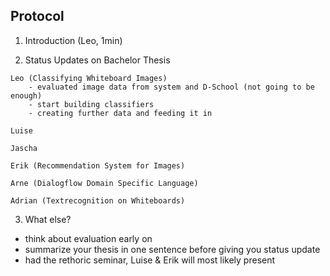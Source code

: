 ## Protocol

  1. Introduction (Leo, 1min)  

  2. Status Updates on Bachelor Thesis  

    Leo (Classifying Whiteboard Images)  
        - evaluated image data from system and D-School (not going to be enough)  
        - start building classifiers  
        - creating further data and feeding it in  
    
    Luise  
    
    Jascha  
    
    Erik (Recommendation System for Images)  
    
    Arne (Dialogflow Domain Specific Language)  
    
    Adrian (Textrecognition on Whiteboards)  

  3. What else?  
 
   - think about evaluation early on
   - summarize your thesis in one sentence before giving you status update
   - had the rethoric seminar, Luise & Erik will most likely present


